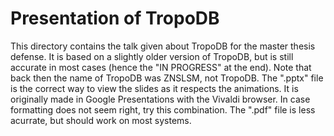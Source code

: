 # Presentation of TropoDB

This directory contains the talk given about TropoDB for the master thesis defense.
It is based on a slightly older version of TropoDB, but is still accurate in most cases (hence the "IN PROGRESS" at the end).
Note that back then the name of TropoDB was ZNSLSM, not TropoDB.
The ".pptx" file is the correct way to view the slides as it respects the animations. It is originally made in Google Presentations with the Vivaldi browser.
In case formatting does not seem right, try this combination. The ".pdf" file is less acurrate, but should work on most systems.
